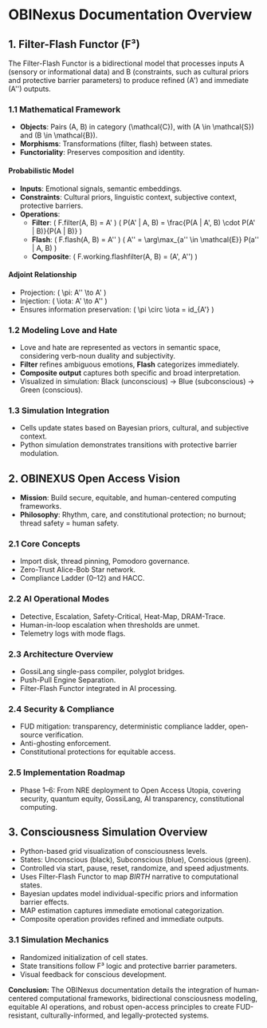# OBINexus Documentation Overview

## 1. Filter-Flash Functor (F³)
The Filter-Flash Functor is a bidirectional model that processes inputs A (sensory or informational data) and B (constraints, such as cultural priors and protective barrier parameters) to produce refined (A') and immediate (A'') outputs.

### 1.1 Mathematical Framework
- **Objects**: Pairs (A, B) in category \(\mathcal{C}\), with \(A \in \mathcal{S}\) and \(B \in \mathcal{B}\).
- **Morphisms**: Transformations (filter, flash) between states.
- **Functoriality**: Preserves composition and identity.

#### Probabilistic Model
- **Inputs**: Emotional signals, semantic embeddings.
- **Constraints**: Cultural priors, linguistic context, subjective context, protective barriers.
- **Operations**:
  - **Filter**: \( F.filter(A, B) = A' \)
    \( P(A' | A, B) = \frac{P(A | A', B) \cdot P(A' | B)}{P(A | B)} \)
  - **Flash**: \( F.flash(A, B) = A'' \)
    \( A'' = \arg\max_{a'' \in \mathcal{E}} P(a'' | A, B) \)
  - **Composite**: \( F.working.flashfilter(A, B) = (A', A'') \)

#### Adjoint Relationship
- Projection: \( \pi: A'' \to A' \)
- Injection: \( \iota: A' \to A'' \)
- Ensures information preservation: \( \pi \circ \iota = id_{A'} \)

### 1.2 Modeling Love and Hate
- Love and hate are represented as vectors in semantic space, considering verb-noun duality and subjectivity.
- **Filter** refines ambiguous emotions, **Flash** categorizes immediately.
- **Composite output** captures both specific and broad interpretation.
- Visualized in simulation: Black (unconscious) → Blue (subconscious) → Green (conscious).

### 1.3 Simulation Integration
- Cells update states based on Bayesian priors, cultural, and subjective context.
- Python simulation demonstrates transitions with protective barrier modulation.

## 2. OBINEXUS Open Access Vision
- **Mission**: Build secure, equitable, and human-centered computing frameworks.
- **Philosophy**: Rhythm, care, and constitutional protection; no burnout; thread safety = human safety.

### 2.1 Core Concepts
- Import disk, thread pinning, Pomodoro governance.
- Zero-Trust Alice-Bob Star network.
- Compliance Ladder (0–12) and HACC.

### 2.2 AI Operational Modes
- Detective, Escalation, Safety-Critical, Heat-Map, DRAM-Trace.
- Human-in-loop escalation when thresholds are unmet.
- Telemetry logs with mode flags.

### 2.3 Architecture Overview
- GossiLang single-pass compiler, polyglot bridges.
- Push-Pull Engine Separation.
- Filter-Flash Functor integrated in AI processing.

### 2.4 Security & Compliance
- FUD mitigation: transparency, deterministic compliance ladder, open-source verification.
- Anti-ghosting enforcement.
- Constitutional protections for equitable access.

### 2.5 Implementation Roadmap
- Phase 1–6: From NRE deployment to Open Access Utopia, covering security, quantum equity, GossiLang, AI transparency, constitutional computing.

## 3. Consciousness Simulation Overview
- Python-based grid visualization of consciousness levels.
- States: Unconscious (black), Subconscious (blue), Conscious (green).
- Controlled via start, pause, reset, randomize, and speed adjustments.
- Uses Filter-Flash Functor to map *BIRTH* narrative to computational states.
- Bayesian updates model individual-specific priors and information barrier effects.
- MAP estimation captures immediate emotional categorization.
- Composite operation provides refined and immediate outputs.

### 3.1 Simulation Mechanics
- Randomized initialization of cell states.
- State transitions follow F³ logic and protective barrier parameters.
- Visual feedback for conscious development.

**Conclusion:**
The OBINexus documentation details the integration of human-centered computational frameworks, bidirectional consciousness modeling, equitable AI operations, and robust open-access principles to create FUD-resistant, culturally-informed, and legally-protected systems.


